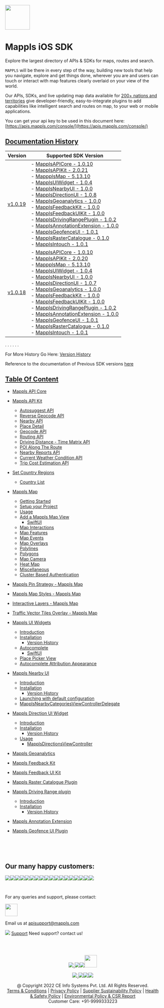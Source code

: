 [<img src="https://about.mappls.com/images/mappls-b-logo.svg" height="80"/> </p>](https://www.mapmyindia.com/api)

# Mappls iOS SDK
Explore the largest directory of APIs & SDKs for maps, routes and search.

`MAPPLS` will be there in every step of the way, building new tools that help you navigate, explore and get things done, wherever you are and users can touch or interact with map features clearly overlaid on your view of the world.

Our APIs, SDKs, and live updating map data available for [200+ nations and territories](https://github.com/MapmyIndia/mapmyindia-rest-api/blob/master/docs/countryISO.md) give developer-friendly, easy-to-integrate plugins to add capabilities like intelligent
search and routes on map, to your web or mobile applications.

You can get your api key to be used in this document here: [https://apis.mappls.com/console/](https://apis.mappls.com/console/)

## [Documentation History](#Documentation-History)

| Version | Supported SDK Version |
| ------- | --------------------- |
| [v1.0.19](./docs/v1.0.19/README.md) | - [MapplsAPICore - 1.0.10](./docs/v1.0.19/MapplsAPICore.md) <br/> - [MapplsAPIKit - 2.0.21](./docs/v1.0.19/MapplsAPIKit.md) <br/> - [MappplsMap - 5.13.10](./docs/v1.0.19/MapplsMap.md#Vector-iOS-Map) <br/> - [MapplsUIWidget - 1.0.4](./docs/v1.0.19/MapplsUIWidgets.md) <br/> - [MapplsNearbyUI - 1.0.0](./docs/v1.0.19/MapplsNearbyUI.md) <br/> - [MapplsDirectionUI - 1.0.8](./docs/v1.0.19/MapplsDirectionUI.md) <br/> - [MapplsGeoanalytics - 1.0.0](./docs/v1.0.19/MapplsGeoanalytics.md) <br/> - [MapplsFeedbackKit - 1.0.0](./docs/v1.0.19/MapplsFeedbackKit.md) <br/> - [MapplsFeedbackUIKit - 1.0.0](./docs/v1.0.19/MapplsFeedbackUIKit.md) <br/> - [MapplsDrivingRangePlugin - 1.0.2](./docs/v1.0.19/MapplsDrivingRangePlugin.md) <br/> - [MapplsAnnotationExtension - 1.0.0](./docs/v1.0.19/MapplsAnnotationExtension.md) <br/> - [MapplsGeofenceUI - 1.0.1](./docs/v1.0.19/MapplsGeofenceUI.md) <br/> - [MapplsRasterCatalogue - 0.1.0](./docs/v1.0.19/RasterCatalouge.md) <br/> - [MapplsIntouch - 1.0.1](./docs/v1.0.19/MapplsIntouch.md)|
| [v1.0.18](./docs/v1.0.18/README.md) | - [MapplsAPICore - 1.0.10](./docs/v1.0.18/MapplsAPICore.md) <br/> - [MapplsAPIKit - 2.0.20](./docs/v1.0.18/MapplsAPIKit.md) <br/> - [MappplsMap - 5.13.10](./docs/v1.0.18/MapplsMap.md#Vector-iOS-Map) <br/> - [MapplsUIWidget - 1.0.4](./docs/v1.0.18/MapplsUIWidgets.md) <br/> - [MapplsNearbyUI - 1.0.0](./docs/v1.0.18/MapplsNearbyUI.md) <br/> - [MapplsDirectionUI - 1.0.7](./docs/v1.0.18/MapplsDirectionUI.md) <br/> - [MapplsGeoanalytics - 1.0.0](./docs/v1.0.18/MapplsGeoanalytics.md) <br/> - [MapplsFeedbackKit - 1.0.0](./docs/v1.0.18/MapplsFeedbackKit.md) <br/> - [MapplsFeedbackUIKit - 1.0.0](./docs/v1.0.18/MapplsFeedbackUIKit.md) <br/> - [MapplsDrivingRangePlugin - 1.0.2](./docs/v1.0.18/MapplsDrivingRangePlugin.md) <br/> - [MapplsAnnotationExtension - 1.0.0](./docs/v1.0.18/MapplsAnnotationExtension.md) <br/> - [MapplsGeofenceUI - 1.0.1](./docs/v1.0.18/MapplsGeofenceUI.md) <br/> - [MapplsRasterCatalogue - 0.1.0](./docs/v1.0.18/RasterCatalouge.md) <br/> - [MapplsIntouch - 1.0.1](./docs/v1.0.18/MapplsIntouch.md)|
. . . . . .

For More History Go Here: [Version History](./Version-History.md)

Reference to the documentation of Previous SDK versions [here](https://github.com/mappls-api/mapmyindia-maps-vectorSDK-iOS)

## [Table Of Content](#Table-Of-Content)
- [Mappls API Core](./docs/v1.0.19/MapplsAPICore.md)[](#Mappls-API-Core)

- [Mappls API Kit](./docs/v1.0.19/MapplsAPIKit.md)
    * [Autosuggest API](./docs/v1.0.19/MapplsAPIKit.md#Autosuggest-API)
    * [Reverse Geocode API](./docs/v1.0.19/MapplsAPIKit.md#Reverse-Geocoding-API)
    * [Nearby API](./docs/v1.0.19/MapplsAPIKit.md#Nearby-API)
    * [Place Detail](./docs/v1.0.19/MapplsAPIKit.md#Place-Detail)
    * [Geocode API](./docs/v1.0.19/MapplsAPIKit.md#Geocoding-API)
    * [Routing API](./docs/v1.0.19/MapplsAPIKit.md#Routing-API)
    * [Driving Distance - Time Matrix API](./docs/v1.0.19/MapplsAPIKit.md#Driving-Distance-Time-Matrix-API)
    * [POI Along The Route](./docs/v1.0.19/MapplsAPIKit.md#POI-Along-The-Route-API)
    * [Nearby Reports API](./docs/v1.0.19/MapplsAPIKit.md#Nearby-Reports-API)
    * [Current Weather Condition API](./docs/v1.0.19/MapplsAPIKit.md#Current-Weather-Condition-API)
    * [Trip Cost Estimation API](./docs/v1.0.19/MapplsAPIKit.md#Trip-Cost-Estimation-API)

- [Set Country Regions](./docs/v1.0.19/Regions.md)
    - [Country List](https://github.com/mappls-api/mapmyindia-rest-api/blob/master/docs/countryISO.md)

- [Mappls Map](./docs/v1.0.19/MapplsMap.md#Vector-iOS-Map)
    * [Getting Started](./docs/v1.0.19/MapplsMap.md#Getting-Started)
    * [Setup your Project](./docs/v1.0.19/MapplsMap.md#Setup-your-Project)
    * [Usage](./docs/v1.0.19/MapplsMap.md#Usage)    
    * [Add a Mappls Map View](./docs/v1.0.19/MapplsMap.md#Add-a-Mappls-Map-View)
        * [SwiftUI](./docs/v1.0.19/MapplsMap.md#SwiftUI)
    * [Map Interactions](./docs/v1.0.19/MapplsMap.md#Map-Interactions)
    * [Map Features](./docs/v1.0.19/MapplsMap.md#Map-Features)
    * [Map Events](./docs/v1.0.19/MapplsMap.md#Map-Events)
    * [Map Overlays](./docs/v1.0.19/MapplsMap.md#Map-Overlays)
    * [Polylines](./docs/v1.0.19/MapplsMap.md#Polylines)
    * [Polygons](./docs/v1.0.19/MapplsMap.md#Polygons)
    * [Map Camera](./docs/v1.0.19/MapplsMap.md#Map-Camera)
    * [Heat Map](./docs/v1.0.19/MapplsHeatMap.md)
    * [Miscellaneous](./docs/v1.0.19/MapplsMap.md#Miscellaneous)
    * [Cluster Based Authentication](./docs/v1.0.19/MapplsMap.md#Cluster-Based-Authentication)

- [Mappls Pin Strategy - Mappls Map](./docs/v1.0.19/MapplsPinStrategy.md)

- [Mappls Map Styles - Mappls Map](./docs/v1.0.19/MapplsMapStyle.md)

- [Interactive Layers - Mappls Map](./docs/v1.0.19/InteractiveLayers.md)

- [Traffic Vector Tiles Overlay - Mappls Map](./docs/v1.0.19/MapplsTrafficVectorTileOverlay.md)

- [Mappls UI Widgets](./docs/v1.0.19/MapplsUIWidgets.md)
    - [Introduction](./docs/v1.0.19/MapplsUIWidgets.md#Introduction)
    - [Installation](./docs/v1.0.19/MapplsUIWidgets.md#Installation)
        - [Version History](./docs/v1.0.19/MapplsUIWidgets.md#Version-History)
    - [Autocomplete](./docs/v1.0.19/MapplsUIWidgets.md#Autocomplete)
        - [SwiftUI](./docs/v1.0.19/MapplsUIWidgets.md#SwiftUI-Full-Screen-Control)
    - [Place Picker View](./docs/v1.0.19/MapplsUIWidgets.md#Place-Picker-View)
    - [Autocomplete Attribution Appearance](./docs/v1.0.19/MapplsUIWidgets.md#Autocomplete-Attribution-Appearance)

- [Mappls Nearby UI](./docs/v1.0.19/MapplsNearbyUI.md)
    - [Introduction](./docs/v1.0.19/MapplsNearbyUI.md#Introduction)
    - [Installation](./docs/v1.0.19/MapplsNearbyUI.md#Installation)
        - [Version History](./docs/v1.0.19/MapplsNearbyUI.md#Version-History)
    - [Launching with default configuration](./docs/v1.0.19/MapplsNearbyUI.md#Launching-with-default-configuration)
    - [MapplsNearbyCategoriesViewControllerDelegate](./docs/v1.0.19/MapplsNearbyUI.md#MapplsNearbyCategoriesViewControllerDelegate)

- [Mappls Direction UI Widget](./docs/v1.0.19/MapplsDirectionUI.md)
    - [Introduction](./docs/v1.0.19/MapplsDirectionUI.md#Introduction)
    - [Installation](./docs/v1.0.19/MapplsDirectionUI.md#Installation)
        - [Version History](./docs/v1.0.19/MapplsDirectionUI.md#Version-History)
    - [Usage](./docs/v1.0.19/MapplsDirectionUI.md#Usage)
        - [MapplsDirectionsViewController](./docs/v1.0.19/MapplsDirectionUI.md#MapplsDirectionsViewController)

- [Mappls Geoanalytics](./docs/v1.0.19/MapplsGeoanalytics.md)

- [Mappls Feedback Kit](./docs/v1.0.19/MapplsFeedbackKit.md)

- [Mappls Feedback UI Kit](./docs/v1.0.19/MapplsFeedbackUIKit.md)

- [Mappls Raster Catalogue Plugin](./docs/v1.0.19/RasterCatalouge.md)

- [Mappls Driving Range plugin](./docs/v1.0.19/MapplsDrivingRangePlugin.md)
  - [Introduction](./docs/v1.0.19/MapplsDrivingRangePlugin.md#Introduction)
  - [Installation](./docs/v1.0.19/MapplsDrivingRangePlugin.md#Installation)
      - [Version History](./docs/v1.0.19/MapplsDrivingRangePlugin.md#Version-History)

- [Mappls Annotation Extension](./docs/v1.0.19/MapplsAnnotationExtension.md)

- [Mappls Geofence UI Plugin](./docs/v1.0.19/MapplsGeofenceUI.md)

<br><br><br>

## Our many happy customers:

![](https://www.mapmyindia.com/api/img/logos1/PhonePe.png)![](https://www.mapmyindia.com/api/img/logos1/Arya-Omnitalk.png)![](https://www.mapmyindia.com/api/img/logos1/delhivery.png)![](https://www.mapmyindia.com/api/img/logos1/hdfc.png)![](https://www.mapmyindia.com/api/img/logos1/TVS.png)![](https://www.mapmyindia.com/api/img/logos1/Paytm.png)![](https://www.mapmyindia.com/api/img/logos1/FastTrackz.png)![](https://www.mapmyindia.com/api/img/logos1/ICICI-Pru.png)![](https://www.mapmyindia.com/api/img/logos1/LeanBox.png)![](https://www.mapmyindia.com/api/img/logos1/MFS.png)![](https://www.mapmyindia.com/api/img/logos1/TTSL.png)![](https://www.mapmyindia.com/api/img/logos1/Novire.png)![](https://www.mapmyindia.com/api/img/logos1/OLX.png)![](https://www.mapmyindia.com/api/img/logos1/sun-telematics.png)![](https://www.mapmyindia.com/api/img/logos1/Sensel.png)![](https://www.mapmyindia.com/api/img/logos1/TATA-MOTORS.png)![](https://www.mapmyindia.com/api/img/logos1/Wipro.png)![](https://www.mapmyindia.com/api/img/logos1/Xamarin.png)

<br>

For any queries and support, please contact:

[<img src="https://about.mappls.com/images/mappls-b-logo.svg" height="40"/> </p>](https://about.mappls.com/api/)

Email us at [apisupport@mappls.com](mailto:apisupport@mappls.com)

![](https://www.mapmyindia.com/api/img/icons/support.png)
[Support](https://about.mappls.com/contact/)
Need support? contact us!

<br></br>

[<p align="center"> <img src="https://www.mapmyindia.com/api/img/icons/stack-overflow.png"/> ](https://stackoverflow.com/questions/tagged/mappls-api)[![](https://www.mapmyindia.com/api/img/icons/blog.png)](https://about.mappls.com/blog/)[![](https://www.mapmyindia.com/api/img/icons/gethub.png)](https://github.com/mappls-api)[<img src="https://mmi-api-team.s3.ap-south-1.amazonaws.com/API-Team/npm-logo.one-third%5B1%5D.png" height="40"/> </p>](https://www.npmjs.com/org/mapmyindia) 

[<p align="center"> <img src="https://www.mapmyindia.com/june-newsletter/icon4.png"/> ](https://www.facebook.com/Mapplsofficial)[![](https://www.mapmyindia.com/june-newsletter/icon2.png)](https://twitter.com/mappls)[![](https://www.mapmyindia.com/newsletter/2017/aug/llinkedin.png)](https://www.linkedin.com/company/mappls/)[![](https://www.mapmyindia.com/june-newsletter/icon3.png)](https://www.youtube.com/channel/UCAWvWsh-dZLLeUU7_J9HiOA)

<div align="center">@ Copyright 2022 CE Info Systems Pvt. Ltd. All Rights Reserved.</div>

<div align="center"> <a href="https://about.mappls.com/api/terms-&-conditions">Terms & Conditions</a> | <a href="https://www.mappls.com/about/privacy-policy">Privacy Policy</a> | <a href="https://www.mappls.com/pdf/mappls-sustainability-policy-healt-labour-rules-supplir-sustainability.pdf">Supplier Sustainability Policy</a> | <a href="https://www.mappls.com/pdf/Health-Safety-Management.pdf">Health & Safety Policy</a> | <a href="https://www.mappls.com/pdf/Environment-Sustainability-Policy-CSR-Report.pdf">Environmental Policy & CSR Report</a>

<div align="center">Customer Care: +91-9999333223</div>
